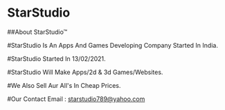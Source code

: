 # StarStudio



##About StarStudio™



#StarStudio Is An Apps And Games Developing Company Started In India.


#StarStudio Started In 13/02/2021.


#StarStudio Will Make Apps/2d & 3d Games/Websites.



#We Also Sell Aur All's In Cheap Prices.



#Our Contact Email : starstudio789@yahoo.com

